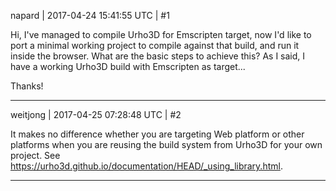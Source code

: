 napard | 2017-04-24 15:41:55 UTC | #1

Hi, I've managed to compile Urho3D for Emscripten target, now I'd like to port a minimal working project to compile against that build, and run it inside the browser. What are the basic steps to achieve this? As I said, I have a working Urho3D build with Emscripten as target...

Thanks!

-------------------------

weitjong | 2017-04-25 07:28:48 UTC | #2

It makes no difference whether you are targeting Web platform or other platforms when you are reusing the build system from Urho3D for your own project. See https://urho3d.github.io/documentation/HEAD/_using_library.html.

-------------------------

